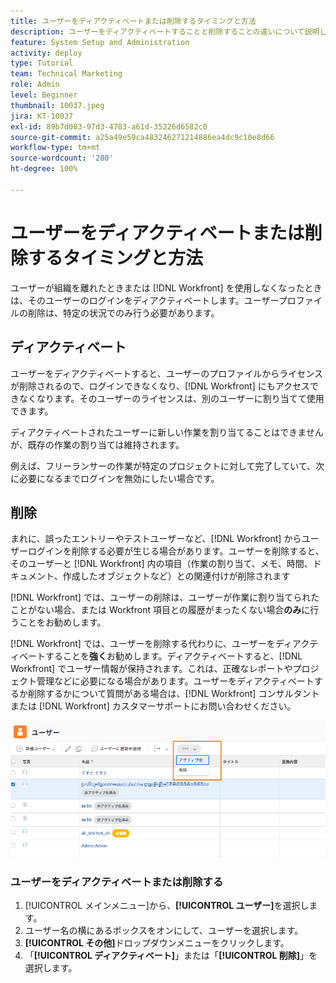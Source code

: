 ```yaml
---
title: ユーザーをディアクティベートまたは削除するタイミングと方法
description: ユーザーをディアクティベートすることと削除することの違いについて説明します。 その後、組織のニーズに応じてユーザープロファイルを管理します。
feature: System Setup and Administration
activity: deploy
type: Tutorial
team: Technical Marketing
role: Admin
level: Beginner
thumbnail: 10037.jpeg
jira: KT-10037
exl-id: 89b7d083-97d3-4783-a61d-35226d6582c0
source-git-commit: a25a49e59ca483246271214886ea4dc9c10e8d66
workflow-type: tm+mt
source-wordcount: '280'
ht-degree: 100%

---
```


# ユーザーをディアクティベートまたは削除するタイミングと方法

ユーザーが組織を離れたときまたは [!DNL Workfront] を使用しなくなったときは、そのユーザーのログインをディアクティベートします。ユーザープロファイルの削除は、特定の状況でのみ行う必要があります。

## ディアクティベート

ユーザーをディアクティベートすると、ユーザーのプロファイルからライセンスが削除されるので、ログインできなくなり、[!DNL Workfront] にもアクセスできなくなります。そのユーザーのライセンスは、別のユーザーに割り当てて使用できます。

ディアクティベートされたユーザーに新しい作業を割り当てることはできませんが、既存の作業の割り当ては維持されます。

例えば、フリーランサーの作業が特定のプロジェクトに対して完了していて、次に必要になるまでログインを無効にしたい場合です。

## 削除

まれに、誤ったエントリーやテストユーザーなど、[!DNL Workfront] からユーザーログインを削除する必要が生じる場合があります。ユーザーを削除すると、そのユーザーと [!DNL Workfront] 内の項目（作業の割り当て、メモ、時間、ドキュメント、作成したオブジェクトなど）との関連付けが削除されます

[!DNL Workfront] では、ユーザーの削除は、ユーザーが作業に割り当てられたことがない場合、または Workfront 項目との履歴がまったくない場合&#x200B;**のみ**&#x200B;に行うことをお勧めします。

[!DNL Workfront] では、ユーザーを削除する代わりに、ユーザーをディアクティベートすることを&#x200B;**強く**&#x200B;お勧めします。ディアクティベートすると、[!DNL Workfront] でユーザー情報が保持されます。これは、正確なレポートやプロジェクト管理などに必要になる場合があります。ユーザーをディアクティベートするか削除するかについて質問がある場合は、[!DNL Workfront] コンサルタントまたは [!DNL Workfront] カスタマーサポートにお問い合わせください。

![[!DNL Users] ページでオプションを表示するその他メニュー](assets/admin-fund-adding-users-11.png)

### ユーザーをディアクティベートまたは削除する

1. [!UICONTROL メインメニュー]から、**[!UICONTROL ユーザー]**&#x200B;を選択します。
1. ユーザー名の横にあるボックスをオンにして、ユーザーを選択します。
1. **[!UICONTROL その他]**&#x200B;ドロップダウンメニューをクリックします。
1. 「**[!UICONTROL ディアクティベート]**」または「**[!UICONTROL 削除]**」を選択します。
